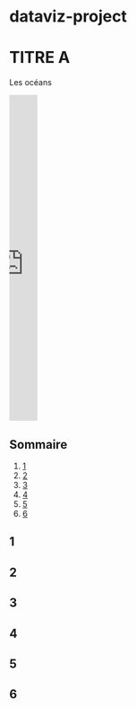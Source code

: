 # dataviz-project


# TITRE A

Les océans

 <iframe title="Température moyenne de l'air en surface des zones océaniques ou terrestres (°C)" aria-label="Interactive line chart" id="datawrapper-chart-ocDqe" src="https://datawrapper.dwcdn.net/ocDqe/1/" scrolling="no" frameborder="0" style="width: 0; min-width: 10% !important; border: none;" height="581" data-external="1"></iframe><script type="text/javascript">!function(){"use strict";window.addEventListener("message",(function(e){if(void 0!==e.data["datawrapper-height"]){var t=document.querySelectorAll("iframe");for(var a in e.data["datawrapper-height"])for(var r=0;r<t.length;r++){if(t[r].contentWindow===e.source)t[r].style.height=e.data["datawrapper-height"][a]+"px"}}}))}();
</script>
 

## Sommaire
1. [1](#a)
2. [2](#b)
3. [3](#c)
4. [4](#d)
5. [5](#e)
6. [6](#f)



## 1<a name="a"></a>
## 2<a name="b"></a>
## 3<a name="c"></a>
## 4<a name="d"></a>
## 5<a name="e"></a>
## 6<a name="f"></a>

